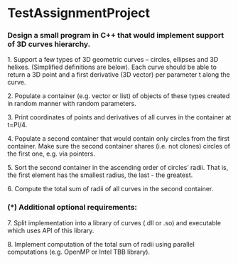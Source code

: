 # TestAssignmentProject
<h3>Design a small program in C++ that would implement support of 3D curves hierarchy.</h3>

<p>1. Support a few types of 3D geometric curves – circles, ellipses and 3D helixes. (Simplified
definitions are below). Each curve should be able to return a 3D point and a first derivative (3D
vector) per parameter t along the curve.</p>

<p>2. Populate a container (e.g. vector or list) of objects of these types created in random manner with
random parameters.</p>

<p>3. Print coordinates of points and derivatives of all curves in the container at t=PI/4.</p>

<p>4. Populate a second container that would contain only circles from the first container. Make sure the
second container shares (i.e. not clones) circles of the first one, e.g. via pointers.</p>

<p>5. Sort the second container in the ascending order of circles’ radii. That is, the first element has the
smallest radius, the last - the greatest.</p>

<p>6. Compute the total sum of radii of all curves in the second container.</p>
<h3>(*) Additional optional requirements:</h3>
<p>7. Split implementation into a library of curves (.dll or .so) and executable which uses API of this
library.</p>
<p>8. Implement computation of the total sum of radii using parallel computations (e.g. OpenMP or Intel
TBB library).</p>
